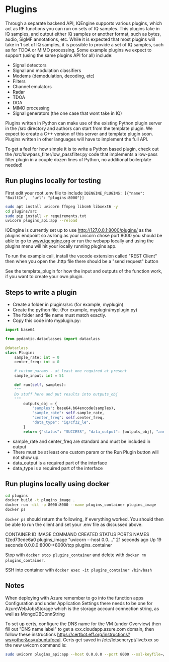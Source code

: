 # Plugins

Through a separate backend API, IQEngine supports various plugins, which act as RF functions you can run on sets of IQ samples.
This plugins take in IQ samples, and output either IQ samples or another format, such as bytes, audio, SigMF annotations, etc.
While it is expected that most plugins will take in 1 set of IQ samples, it is possible to provide a set of IQ samples, such as for TDOA or MIMO processing.
Some example plugins we expect to support (using the same plugins API for all) include:

- Signal detectors
- Signal and modulation classifiers
- Modems (demodulation, decoding, etc)
- Filters
- Channel emulators
- Radar
- TDOA
- DOA
- MIMO processing
- Signal generators (the one case that wont take in IQ)

Plugins written in Python can make use of the existing Python plugin server in the /src directory and authors can start from the template plugin.
We expect to create a C++ version of this server and template plugin soon.
Plugins written in other languages will have to implement the full API.

To get a feel for how simple it is to write a Python based plugin, check out the /src/lowpass_filter/low_passfilter.py
code that implements a low-pass filter plugin in a couple dozen lines of Python, no additional boilerplate needed!

## Run plugins locally for testing

First edit your root .env file to include `IQENGINE_PLUGINS: [{"name": "BuiltIn",  "url": "plugins:8000"}]`

```bash
sudo apt install uvicorn ffmpeg libsm6 libxext6 -y
cd plugins/src
sudo pip install -r requirements.txt
uvicorn plugins_api:app --reload
```

IQEngine is currently set up to use <http://127.0.0.1:8000/plugins/> as the plugins endpoint so as long as your uvicorn chose port 8000 you should be able to go to www.iqengine.org or run the webapp locally and using the plugins menu will hit your locally running plugins app.

To run the example call, install the vscode extension called "REST Client" then when you open the .http file there should be a "send request" button

See the template_plugin for how the input and outputs of the function work, if you want to create your own plugin.

## Steps to write a plugin

* Create a folder in plugins/src (for example, myplugin)
* Create the python file. (For example, myplugin/myplugin.py)
* The folder and file name must match exactly.
* Copy this code into myplugin.py:
```python
import base64

from pydantic.dataclasses import dataclass

@dataclass
class Plugin:
    sample_rate: int = 0
    center_freq: int = 0

    # custom params - at least one required at present
    sample_input: int = 51

    def run(self, samples):
    """
    Do stuff here and put results into outputs_obj
    """
        outputs_obj = {
            "samples": base64.b64encode(samples),
            "sample_rate": self.sample_rate,
            "center_freq": self.center_freq,
            "data_type": "iq/cf32_le",
        }
        return {"status": "SUCCESS", "data_output": [outputs_obj], "annotations": []}
```
* sample_rate and center_freq are standard and must be included in output
* There must be at least one custom param or the Run Plugin button will not show up.
* data_output is a required part of the interface
* data_type is a required part of the interface

## Run plugins locally using docker

```bash
cd plugins
docker build -t plugins_image .
docker run -dit -p 8000:8000 --name plugins_container plugins_image
docker ps
```

`docker ps` should return the following, if everything worked.  You should then be able to run the client and set your .env file as discussed above.

CONTAINER ID   IMAGE           COMMAND                  CREATED          STATUS          PORTS                    NAMES
12ed73ede6a0   plugins_image   "uvicorn --host 0.0.…"   21 seconds ago   Up 19 seconds   0.0.0.0:8000->8000/tcp   plugins_container

Stop with `docker stop plugins_container` and delete with `docker rm plugins_container`.

SSH into container with `docker exec -it plugins_container /bin/bash`

## Notes

When deploying with Azure remember to go into the function apps Configuration and under Application Settings there needs to be one for AzureWebJobsStorage which is the storage account connection string, as well as MongoDBConnString

To set up certs, configure the DNS name for the VM (under Overview) then fill out "DNS name label" to get a xxx.cloudapp.azure.com domain, then follow these instructions <https://certbot.eff.org/instructions?ws=other&os=ubuntufocal>.  Certs get saved in /etc/letsencrypt/live/xxx so the new uvicorn command is:
```bash
sudo uvicorn plugins_api:app --host 0.0.0.0 --port 8000 --ssl-keyfile=/etc/letsencrypt/live/iqengine-detector.eastus2.cloudapp.azure.com/privkey.pem --ssl-certfile=/etc/letsencrypt/live/iqengine-detector.eastus2.cloudapp.azure.com/fullchain.pem
```
